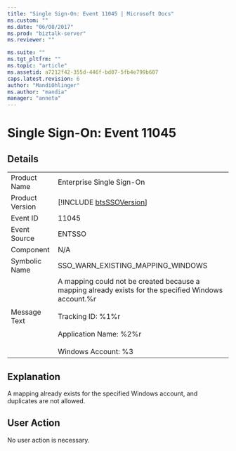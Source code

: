 ```yaml
---
title: "Single Sign-On: Event 11045 | Microsoft Docs"
ms.custom: ""
ms.date: "06/08/2017"
ms.prod: "biztalk-server"
ms.reviewer: ""

ms.suite: ""
ms.tgt_pltfrm: ""
ms.topic: "article"
ms.assetid: a7212f42-355d-446f-bd07-5fb4e799b607
caps.latest.revision: 6
author: "MandiOhlinger"
ms.author: "mandia"
manager: "anneta"
---
```

# Single Sign-On: Event 11045
## Details  
  
|                 |                                                                                                                                                                                                       |
|-----------------|-------------------------------------------------------------------------------------------------------------------------------------------------------------------------------------------------------|
|  Product Name   |                                                                                       Enterprise Single Sign-On                                                                                       |
| Product Version |                                                                      [!INCLUDE [btsSSOVersion](../includes/btsssoversion-md.md)]                                                                      |
|    Event ID     |                                                                                                 11045                                                                                                 |
|  Event Source   |                                                                                                ENTSSO                                                                                                 |
|    Component    |                                                                                                  N/A                                                                                                  |
|  Symbolic Name  |                                                                                   SSO_WARN_EXISTING_MAPPING_WINDOWS                                                                                   |
|  Message Text   | A mapping could not be created because a mapping already exists for the specified Windows account.%r<br /><br /> Tracking ID: %1%r<br /><br /> Application Name: %2%r<br /><br /> Windows Account: %3 |
  
## Explanation  
 A mapping already exists for the specified Windows account, and duplicates are not allowed.  
  
## User Action  
 No user action is necessary.